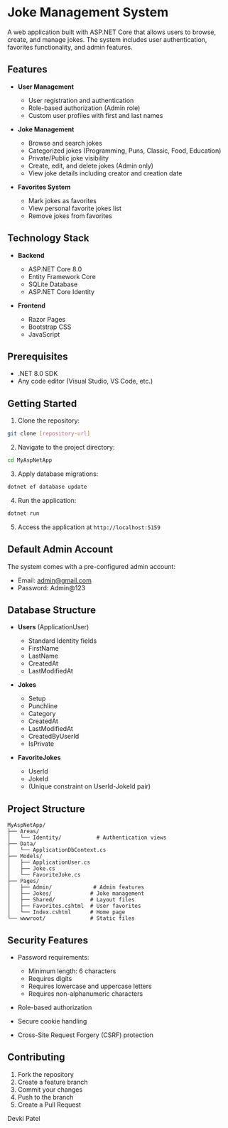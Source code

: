 # Joke Management System

A web application built with ASP.NET Core that allows users to browse, create, and manage jokes. The system includes user authentication, favorites functionality, and admin features.

## Features

- **User Management**
  - User registration and authentication
  - Role-based authorization (Admin role)
  - Custom user profiles with first and last names

- **Joke Management**
  - Browse and search jokes
  - Categorized jokes (Programming, Puns, Classic, Food, Education)
  - Private/Public joke visibility
  - Create, edit, and delete jokes (Admin only)
  - View joke details including creator and creation date

- **Favorites System**
  - Mark jokes as favorites
  - View personal favorite jokes list
  - Remove jokes from favorites

## Technology Stack

- **Backend**
  - ASP.NET Core 8.0
  - Entity Framework Core
  - SQLite Database
  - ASP.NET Core Identity

- **Frontend**
  - Razor Pages
  - Bootstrap CSS
  - JavaScript

## Prerequisites

- .NET 8.0 SDK
- Any code editor (Visual Studio, VS Code, etc.)

## Getting Started

1. Clone the repository:
```bash
git clone [repository-url]
```

2. Navigate to the project directory:
```bash
cd MyAspNetApp
```

3. Apply database migrations:
```bash
dotnet ef database update
```

4. Run the application:
```bash
dotnet run
```

5. Access the application at `http://localhost:5159`

## Default Admin Account

The system comes with a pre-configured admin account:
- Email: admin@gmail.com
- Password: Admin@123

## Database Structure

- **Users** (ApplicationUser)
  - Standard Identity fields
  - FirstName
  - LastName
  - CreatedAt
  - LastModifiedAt

- **Jokes**
  - Setup
  - Punchline
  - Category
  - CreatedAt
  - LastModifiedAt
  - CreatedByUserId
  - IsPrivate

- **FavoriteJokes**
  - UserId
  - JokeId
  - (Unique constraint on UserId-JokeId pair)

## Project Structure

```
MyAspNetApp/
├── Areas/
│   └── Identity/           # Authentication views
├── Data/
│   └── ApplicationDbContext.cs
├── Models/
│   ├── ApplicationUser.cs
│   ├── Joke.cs
│   └── FavoriteJoke.cs
├── Pages/
│   ├── Admin/             # Admin features
│   ├── Jokes/            # Joke management
│   ├── Shared/           # Layout files
│   ├── Favorites.cshtml  # User favorites
│   └── Index.cshtml      # Home page
└── wwwroot/              # Static files
```

## Security Features

- Password requirements:
  - Minimum length: 6 characters
  - Requires digits
  - Requires lowercase and uppercase letters
  - Requires non-alphanumeric characters

- Role-based authorization
- Secure cookie handling
- Cross-Site Request Forgery (CSRF) protection

## Contributing

1. Fork the repository
2. Create a feature branch
3. Commit your changes
4. Push to the branch
5. Create a Pull Request

Devki Patel

